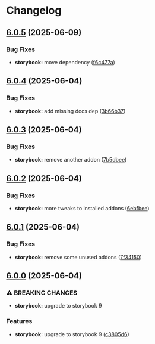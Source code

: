 # Changelog

## [6.0.5](https://github.com/fusionary/web-configs/compare/storybook-config@v6.0.4...storybook-config@v6.0.5) (2025-06-09)


### Bug Fixes

* **storybook:** move dependency ([f6c477a](https://github.com/fusionary/web-configs/commit/f6c477a265b8fdd553eb260a474e0058ab91b641))

## [6.0.4](https://github.com/fusionary/web-configs/compare/storybook-config@v6.0.3...storybook-config@v6.0.4) (2025-06-04)


### Bug Fixes

* **storybook:** add missing docs dep ([3b66b37](https://github.com/fusionary/web-configs/commit/3b66b374eba58558e4dbc8e2714c812f693b243b))

## [6.0.3](https://github.com/fusionary/web-configs/compare/storybook-config@v6.0.2...storybook-config@v6.0.3) (2025-06-04)


### Bug Fixes

* **storybook:** remove another addon ([7b5dbee](https://github.com/fusionary/web-configs/commit/7b5dbeea7bf245dbf5a68e1cd9618d41139347ea))

## [6.0.2](https://github.com/fusionary/web-configs/compare/storybook-config@v6.0.1...storybook-config@v6.0.2) (2025-06-04)


### Bug Fixes

* **storybook:** more tweaks to installed addons ([6ebfbee](https://github.com/fusionary/web-configs/commit/6ebfbeec7a3cd39cf2f329ddc5043d5cb4dc45c0))

## [6.0.1](https://github.com/fusionary/web-configs/compare/storybook-config@v6.0.0...storybook-config@v6.0.1) (2025-06-04)


### Bug Fixes

* **storybook:** remove some unused addons ([7f34150](https://github.com/fusionary/web-configs/commit/7f3415029dd6e1c066d5f58ad1fc2200e5b8918a))

## [6.0.0](https://github.com/fusionary/web-configs/compare/storybook-config@v5.2.0...storybook-config@v6.0.0) (2025-06-04)


### ⚠ BREAKING CHANGES

* **storybook:** upgrade to storybook 9

### Features

* **storybook:** upgrade to storybook 9 ([c3805d6](https://github.com/fusionary/web-configs/commit/c3805d616a4dc4a975838064f17083f73e80e210))
